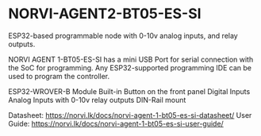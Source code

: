 # NORVI-AGENT2-BT05-ES-SI
ESP32-based programmable node with 0-10v analog inputs, and relay outputs.

NORVI AGENT 1-BT05-ES-SI has a mini USB Port for serial connection with the SoC for programming. 
Any ESP32-supported programming IDE can be used to program the controller.

ESP32-WROVER-B Module
Built-in Button on the front panel
Digital Inputs
Analog Inputs with 0-10v
relay outputs
DIN-Rail mount

Datasheet:   https://norvi.lk/docs/norvi-agent-1-bt05-es-si-datasheet/
User Guide:  https://norvi.lk/docs/norvi-agent-1-bt05-es-si-user-guide/
